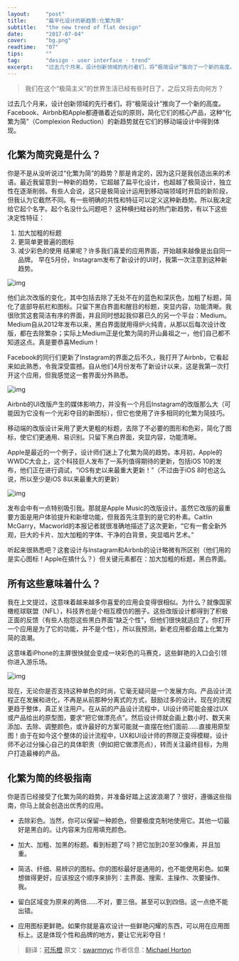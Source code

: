 ```yaml
---
layout:     "post"
title:      "扁平化设计的新趋势:化繁为简"
subtitle:   "the new trend of flat design"
date:       "2017-07-04"
cover:      "bg.png"
readtime:   "07"
tips:       ""
tag:        "design · user interface · trend"
excerpt:    "过去几个月来，设计创新领域的先行者们，将“极简设计”推向了一个新的高度。Facebook、Airbnb和Apple都遵循着近似的原则，简化它们的核心产品。"
---
```


>我们在这个“极简主义”的世界生活已经有些时日了，之后又将去向何方？

过去几个月来，设计创新领域的先行者们，将“极简设计”推向了一个新的高度。Facebook、Airbnb和Apple都遵循着近似的原则，简化它们的核心产品，这种“化繁为简”（Complexion Reduction）的新趋势就在它们的移动端设计中得到体现。

## 化繁为简究竟是什么？
你是不是从没听说过“化繁为简”的趋势？那是肯定的，因为这只是我创造出来的术语。最近我留意到一种新的趋势，它超越了扁平化设计，也超越了极简设计，独立性在逐渐削弱。有些人会说，这只是极简设计运用到移动端领域时开启的新阶段，但我认为它截然不同。有一些明确的共性和特征可以定义这种新趋势。所以我决定给它起个名字。起个名没什么问题吧？
这种横扫硅谷的热门新趋势，有以下这些决定性特征：
1. 加大加粗的标题
2. 更简单更普遍的图标
3. 减少彩色的使用
结果呢？许多我们喜爱的应用界面，开始越来越像是出自同一品牌。
早在5月份，Instagram发布了新设计的UI时，我第一次注意到这种新趋势。

![img](http://7xib7m.com1.z0.glb.clouddn.com/img/article/2016/07-17/1-36N2-AkO-a6WLwh-5W0EmQ.png)

他们此次改版的变化，其中包括去除了无处不在的蓝色和深灰色，加粗了标题，简化了底部导航栏和图标。只留下黑白界面和醒目的标题，突显内容，功能清晰。我很欣赏这套简洁有序的界面，并且同时想起我仰慕已久的另一个平台：Medium。Medium自从2012年发布以来，黑白界面就用得炉火纯青，从那以后每次设计改版，都在去除繁杂；实际上Medium正是化繁为简的开山鼻祖之一，他们自己都不知道这点。真是要恭喜Medium！

Facebook的同行们更新了Instagram的界面之后不久，我打开了Airbnb，它看起来如此熟悉，令我深受震撼。自从他们4月份发布了新设计以来，这是我第一次打开这个应用，但我感觉这一套界面分外熟悉。

![img](http://7xib7m.com1.z0.glb.clouddn.com/img/article/2016/07-17/1-gGaeeFFmkDSRZ8NipWWRMA.png)

Airbnb的UI改版产生的媒体影响力，并没有一个月后Instagram的改版那么大（可能因为它没有一个光彩夺目的新图标），但它也使用了许多相同的化繁为简技巧。

移动端的改版设计采用了更大更粗的标题，去除了不必要的图形和色彩，简化了图标，使它们更通用、易识别。只留下黑白界面，突显内容，功能清晰。

Apple是最近的一个例子，设计师们迷上了化繁为简的趋势。本月初，Apple的WWDC大会上，这个科技巨人发布了一系列值得期待的更新，包括iOS 10的发布，他们正在进行调试，“iOS有史以来最重大更新！”（不过由于iOS 8时也这么说，所以至少是iOS 8以来最重大的更新）

![img](http://7xib7m.com1.z0.glb.clouddn.com/img/article/2016/07-17/1-SrA5FVya2uVIgIbp5stq3w.png)

发布会中有一点特别吸引我。那就是Apple Music的改版设计。虽然它改版的最重要方面是用户体验提升和新增功能，但我首先注意到的是它的朴素。Caitlin McGarry，Macworld的本报记者就很准确地描述了这次更新，“它有一套全新外观，巨大的卡片、加大加粗的字体、干净的白背景，突显唱片艺术。”

听起来很熟悉吧？这套设计与Instagram和Airbnb的设计略微有所区别（他们用的是实心图标！Apple在搞什么？）但关键元素都在：加大加粗的标题，黑白界面。

## 所有这些意味着什么？

我在上文提过，这意味着越来越多你喜爱的应用会变得很相似。为什么？就像国家橄榄球联盟（NFL），科技界也是个相互模仿的圈子。这些改版设计都得到了积极正面的反馈（有些人抱怨这些黑白界面“缺乏个性”，但他们很快就适应了。你打开一个应用是为了它的功能，并不是个性），所以我预测，新老应用都会踏上化繁为简的浪潮。

这意味着iPhone的主屏很快就会变成一块彩色的马赛克，这些鲜艳的入口会引领你进入游乐场。

![img](http://7xib7m.com1.z0.glb.clouddn.com/img/article/2016/07-17/image-57755fefe91a52e6507de3a5.png)

现在，无论你是否支持这种单色的时尚，它毫无疑问是一个发展方向。产品设计流程正在发展和进化，不再是从前那种分离式的方式，鼓励过多的设计。现在的流程更趋于整体，真正关注用户。在从前的产品设计流程中，UI设计师可能会接过UX或产品给出的原型图，要求“把它做漂亮点”。然后设计师就会画上数小时、数天来添加、去除、调整颜色，或许最好的方案可能就一直摆在他们面前……直接用原型图！由于在如今这个整体的设计流程中，UX和UI设计师的界限正变得模糊，设计师不必过分操心自己的具体职责（例如把它做漂亮点），转而关注最终目标，为用户打造最棒的产品。

## 化繁为简的终极指南

你是否已经接受了化繁为简的趋势，并准备好踏上这波浪潮了？很好，遵循这些指南，你马上就会创造出优秀的应用。

+ 去除彩色。当然，你可以保留一种颜色，但要极度克制地使用它。其他一切最好是黑白的。让内容来为应用填充颜色。

+ 加大、加粗、加黑的标题。看到标题了吗？把它加到20至30像素，并且加重。

+ 简洁、纤细、易辨识的图标。你的图标最好是通用的，也不能使用彩色。如果想做得更好，应该按这个顺序来排列：主界面、搜索、主操作、次要操作、我。

+ 留白区域变为原来的两倍……不对，要三倍。甚至可以到四倍。这一点绝不能出错。

+ 应用图标更鲜艳。如果你就是喜欢设计一些鲜艳闪耀的东西，可以用在应用图标上。这是体现个性和品牌的地方，要让它光彩夺目！

> 翻译：[可乐橙](http://colachan.com/post/3511)
原文：[swarmnyc](http://swarmnyc.com/whiteboard/complexion-reduction-a-new-trend-in-design-1)
作者信息：[Michael Horton](https://medium.com/@michaelhorton?source=post_header_lockup)
